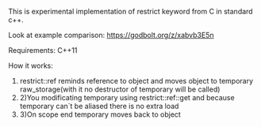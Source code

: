 This is experimental implementation of restrict keyword from C in standard c++.

Look at example comparison: https://godbolt.org/z/xabvb3E5n

Requirements: C++11

How it works:
<ol>
<li>restrict::ref reminds reference to object and moves object to temporary raw_storage(with it no destructor of temporary will be called)</li>
<li>2)You modificating temporary using restrict::ref::get and because temporary can`t be aliased there is no extra load</li>
<li>3)On scope end temporary moves back to object</li>
</ol>
